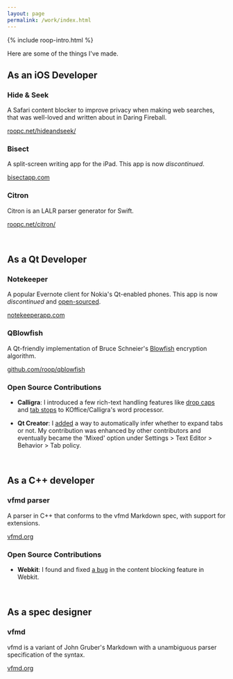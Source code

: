 ```yaml
---
layout: page
permalink: /work/index.html
---
```


<section markdown="1">

  <aside class="roop-intro">
  <p>{% include roop-intro.html %}</p>
  <p>Here are some of the things I've made.</p>
  </aside>

<h2>As an iOS Developer</h2>

<h3>Hide &amp; Seek</h3>

A Safari content blocker to improve privacy when making web searches,
that was well-loved and written about in Daring Fireball.

[roopc.net/hideandseek/](/hideandseek/ "Hide & Seek")

<h3>Bisect</h3>

A split-screen writing app for the iPad. This app is now _discontinued_.

[bisectapp.com](http://bisectapp.com "Bisect for iPad")

<h3>Citron</h3>

Citron is an LALR parser generator for Swift.

[roopc.net/citron/](/citron/ "Citron")

<br/>
<h2>As a Qt Developer</h2>

<h3>Notekeeper</h3>

A popular Evernote client for Nokia's Qt-enabled phones. This app is now
_discontinued_ and [open-sourced](https://github.com/roop/NotekeeperOpen/).

[notekeeperapp.com](http://notekeeperapp.com "Notekeeper")

<h3>QBlowfish</h3>

A Qt-friendly implementation of Bruce Schneier's 
[Blowfish](https://www.schneier.com/academic/blowfish/) encryption algorithm.

[github.com/roop/qblowfish](https://github.com/roop/qblowfish "QBlowfish")


<h3>Open Source Contributions</h3>

  * **Calligra**: I introduced a few rich-text handling features like [drop caps](https://github.com/KDE/calligra/search?utf8=✓&q=drop+caps+author%3Aroop&type=Commits) and [tab stops](https://github.com/KDE/calligra/search?utf8=✓&q=tab+author%3Aroop&type=Commits)
    to KOffice/Calligra's word processor.

  * **Qt Creator**: I [added](https://github.com/qt-creator/qt-creator/search?q=tab+author%3Aroop&type=Commits&utf8=✓) a way to automatically infer whether to
    expand tabs or not. My contribution was enhanced by other contributors and eventually became
    the 'Mixed' option under Settings > Text Editor > Behavior > Tab
    policy.


<br/>
<h2>As a C++ developer</h2>

<h3>vfmd parser</h3>

A parser in C++ that conforms to the vfmd Markdown spec, with support
for extensions.

[vfmd.org](http://www.vfmd.org "vfmd")

<h3>Open Source Contributions</h3>

   * **Webkit**: I found and fixed [a bug](https://bugs.webkit.org/show_bug.cgi?id=149873)
   in the content blocking feature in Webkit.

<br/>
<h2>As a spec designer</h2>

<h3>vfmd</h3>

vfmd is a variant of John Gruber's Markdown with a unambiguous parser
specification of the syntax.

[vfmd.org](http://www.vfmd.org "vfmd")


</section>
